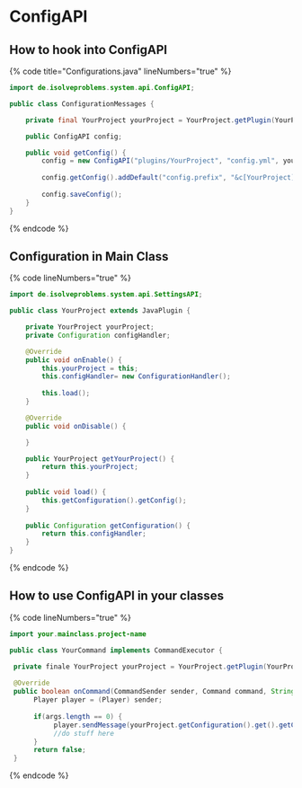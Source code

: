 # ConfigAPI

## How to hook into ConfigAPI

{% code title="Configurations.java" lineNumbers="true" %}
```java
import de.isolveproblems.system.api.ConfigAPI;

public class ConfigurationMessages {

    private final YourProject yourProject = YourProject.getPlugin(YourProject.class);

    public ConfigAPI config;

    public void getConfig() {
        config = new ConfigAPI("plugins/YourProject", "config.yml", yourProject);
        
        config.getConfig().addDefault("config.prefix", "&c[YourProject]");
        
        config.saveConfig();
    }
}
```
{% endcode %}

## Configuration in Main Class

{% code lineNumbers="true" %}
```java
import de.isolveproblems.system.api.SettingsAPI;

public class YourProject extends JavaPlugin {

    private YourProject yourProject;
    private Configuration configHandler;

    @Override
    public void onEnable() {
        this.yourProject = this;
        this.configHandler= new ConfigurationHandler();
        
        this.load();
    }

    @Override
    public void onDisable() {

    }

    public YourProject getYourProject() {
        return this.yourProject;
    }
    
    public void load() {
        this.getConfiguration().getConfig();
    }
        
    public Configuration getConfiguration() {
        return this.configHandler;
    }
}
```
{% endcode %}

## How to use ConfigAPI in your classes

{% code lineNumbers="true" %}
```java
import your.mainclass.project-name

public class YourCommand implements CommandExecutor {

 private finale YourProject yourProject = YourProject.getPlugin(YourProject.class);
 
 @Override
 public boolean onCommand(CommandSender sender, Command command, String label, String[] args) {
      Player player = (Player) sender;  
      
      if(args.length == 0) {
           player.sendMessage(yourProject.getConfiguration().get().getConfig().getString("config.prefix"));
           //do stuff here
      }
      return false;
 }    
```
{% endcode %}
